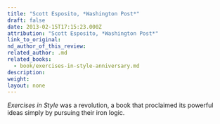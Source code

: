 ```yaml
---
title: "Scott Esposito, *Washington Post*"
draft: false
date: 2013-02-15T17:15:23.000Z
attribution: "Scott Esposito, *Washington Post*"
link_to_original:
nd_author_of_this_review:
related_author: .md
related_books:
  - book/exercises-in-style-anniversary.md
description:
weight:
layout: none
---
```

*Exercises in Style* was a revolution, a book that proclaimed its powerful ideas simply by pursuing their iron logic.

